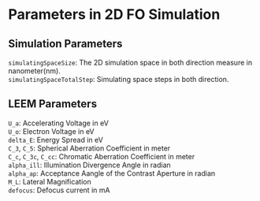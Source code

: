 # Parameters in 2D FO Simulation

## Simulation Parameters
`simulatingSpaceSize`: The 2D simulation space in both direction measure in nanometer(nm).  
`simulatingSpaceTotalStep`: Simulating space steps in both direction.  

## LEEM Parameters
`U_a`: Accelerating Voltage in eV  
`U_o`: Electron Voltage in eV  
`delta_E`: Energy Spread in eV  
`C_3`, `C_5`: Spherical Aberration Coefficient in meter   
`C_c`, `C_3c`, `C_cc`: Chromatic Aberration Coefficient in meter  
`alpha_ill`: Illumination Divergence Angle in radian  
`alpha_ap`: Acceptance Aangle of the Contrast Aperture in radian  
`M_L`: Lateral Magnification  
`defocus`: Defocus current in mA  

